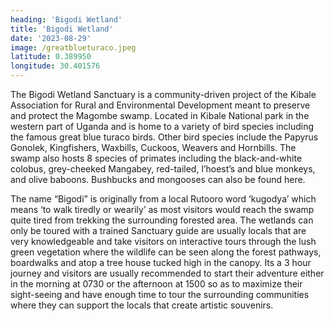```yaml
---
heading: 'Bigodi Wetland'
title: 'Bigodi Wetland'
date: '2023-08-29'
image: /greatblueturaco.jpeg
latitude: 0.389950
longitude: 30.401576
---
```


The Bigodi Wetland Sanctuary is a community-driven project of the Kibale Association for Rural and Environmental Development meant to preserve and protect the Magombe swamp. Located in Kibale National park in the western part of Uganda and is home to a variety of bird species including the famous great blue turaco birds. Other bird species include the Papyrus Gonolek, Kingfishers, Waxbills, Cuckoos, Weavers and Hornbills. 
The swamp also hosts 8 species of primates including the black-and-white colobus, grey-cheeked Mangabey, red-tailed, l’hoest’s and blue monkeys, and olive baboons. Bushbucks and mongooses can also be found here.

The name “Bigodi” is originally from a local Rutooro word ‘kugodya’ which means ‘to walk tiredly or wearily’ as most visitors would reach the swamp quite tired from trekking the surrounding forested area.              The wetlands can only be toured with a trained Sanctuary guide are usually locals that are very knowledgeable and take visitors on interactive tours through the lush green vegetation where the wildlife can be seen along the forest pathways, boardwalks and atop a tree house tucked high in the canopy.         Its a 3 hour journey and visitors are usually recommended to start their adventure either in the morning at 0730 or the afternoon at 1500 so as to maximize their sight-seeing and have enough time to tour the surrounding communities where they can support the locals that create artistic souvenirs.


